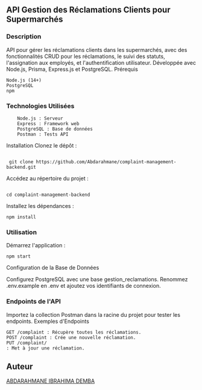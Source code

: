 ## API Gestion des Réclamations Clients pour Supermarchés

### Description

API pour gérer les réclamations clients dans les supermarchés, avec des fonctionnalités CRUD pour les réclamations, le suivi des statuts, l'assignation aux employés, et l'authentification utilisateur. Développée avec Node.js, Prisma, Express.js et PostgreSQL.
Prérequis

    Node.js (14+)
    PostgreSQL
    npm

### Technologies Utilisées
```
    Node.js : Serveur
    Express : Framework web
    PostgreSQL : Base de données
    Postman : Tests API

```

Installation
    Clonez le dépôt :

```

 git clone https://github.com/Abdarahmane/complaint-management-backend.git

```

Accédez au répertoire du projet :
```

cd complaint-management-backend 
````
Installez les dépendances :

    npm install

### Utilisation

Démarrez l'application :

```
npm start
```
Configuration de la Base de Données

Configurez PostgreSQL avec une base gestion_reclamations. Renommez .env.example en .env et ajoutez vos identifiants de connexion.


### Endpoints de l'API

Importez la collection Postman dans la racine du projet pour tester les endpoints.
Exemples d'Endpoints

    GET /complaint : Récupère toutes les réclamations.
    POST /complaint : Crée une nouvelle réclamation.
    PUT /complaint/
    : Met à jour une réclamation.

## Auteur
 [ABDARAHMANE IBRAHIMA DEMBA](https://github.com/Abdarahmane)
